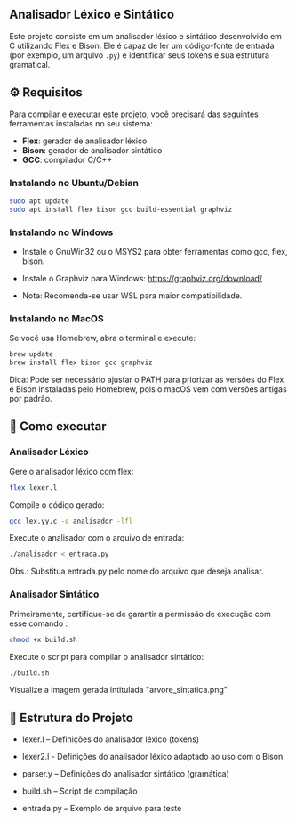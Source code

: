 ## Analisador Léxico e Sintático
Este projeto consiste em um analisador léxico e sintático desenvolvido em C utilizando Flex e Bison. Ele é capaz de ler um código-fonte de entrada (por exemplo, um arquivo `.py`) e identificar seus tokens e sua estrutura gramatical.

## ⚙️ Requisitos

Para compilar e executar este projeto, você precisará das seguintes ferramentas instaladas no seu sistema:

- **Flex**: gerador de analisador léxico
- **Bison**: gerador de analisador sintático
- **GCC**: compilador C/C++

### Instalando no Ubuntu/Debian

```bash
sudo apt update
sudo apt install flex bison gcc build-essential graphviz
```

### Instalando no Windows
- Instale o GnuWin32 ou o MSYS2 para obter ferramentas como gcc, flex, bison.

- Instale o Graphviz para Windows: https://graphviz.org/download/

- Nota: Recomenda-se usar WSL para maior compatibilidade.

### Instalando no MacOS
Se você usa Homebrew, abra o terminal e execute:
```bash
brew update
brew install flex bison gcc graphviz
```
Dica: Pode ser necessário ajustar o PATH para priorizar as versões do Flex e Bison instaladas pelo Homebrew, pois o macOS vem com versões antigas por padrão.

## 🚀 Como executar

### Analisador Léxico
Gere o analisador léxico com flex:

```bash
flex lexer.l
```
Compile o código gerado:

``` bash
gcc lex.yy.c -o analisador -lfl
```

Execute o analisador com o arquivo de entrada:
```bash
./analisador < entrada.py
```

Obs.: Substitua entrada.py pelo nome do arquivo que deseja analisar.

### Analisador Sintático
Primeiramente, certifique-se de garantir a permissão de execução com esse comando :

```bash
chmod +x build.sh
```
Execute o script para compilar o analisador sintático:

```bash
./build.sh
```

Visualize a imagem gerada intitulada "arvore_sintatica.png"

## 📁 Estrutura do Projeto
- lexer.l – Definições do analisador léxico (tokens)

- lexer2.l - Definições do analisador léxico adaptado ao uso com o Bison

- parser.y – Definições do analisador sintático (gramática)

- build.sh – Script de compilação

- entrada.py – Exemplo de arquivo para teste
